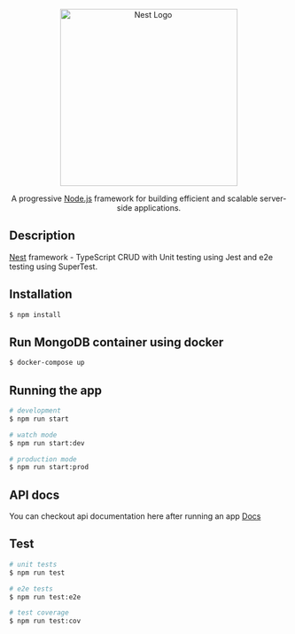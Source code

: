 <p align="center">
  <a href="http://nestjs.com/" target="blank"><img src="https://nestjs.com/img/logo_text.svg" width="320" alt="Nest Logo" /></a>
</p>

[circleci-image]: https://img.shields.io/circleci/build/github/nestjs/nest/master?token=abc123def456
[circleci-url]: https://circleci.com/gh/nestjs/nest

  <p align="center">A progressive <a href="http://nodejs.org" target="_blank">Node.js</a> framework for building efficient and scalable server-side applications.</p>

## Description

[Nest](https://github.com/nestjs/nest) framework - TypeScript CRUD with Unit testing using Jest and e2e testing using SuperTest.

## Installation

```bash
$ npm install
```

## Run MongoDB container using docker

```bash
$ docker-compose up
```

## Running the app

```bash
# development
$ npm run start

# watch mode
$ npm run start:dev

# production mode
$ npm run start:prod
```

## API docs

You can checkout api documentation here after running an app <a href="http://localhost:3000/api-docs/" target="_blank">Docs</a>

## Test

```bash
# unit tests
$ npm run test

# e2e tests
$ npm run test:e2e

# test coverage
$ npm run test:cov
```
